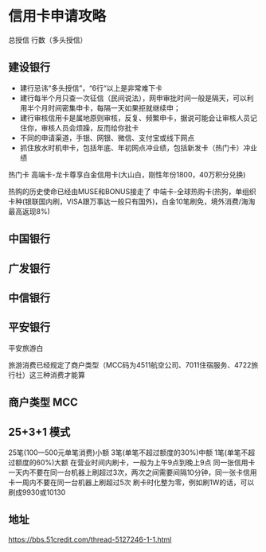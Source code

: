 # 信用卡申请攻略

总授信
行数（多头授信）

## 建设银行
- 建行忌讳“多头授信”，“6行“以上是非常难下卡
- 建行每半个月只查一次征信（民间说法），网申审批时间一般是隔天，可以利用半个月时间密集申卡，每隔一天如果拒就继续申；
- 建行审核信用卡是属地原则审核，反复、频繁申卡，据说可能会让审核人员记住你，审核人员会烦躁，反而给你批卡
- 不同的申请渠道，手银、网银、微信、支付宝或线下网点
- 抓住放水时机申卡，包括年底、年初网点冲业绩，包括新发卡（热门卡）冲业绩

热门卡
高端卡-龙卡尊享白金信用卡(大山白，刚性年份1800，40万积分兑换)

热购的历史使命已经由MUSE和BONUS接走了
中端卡-全球热购卡(热狗，单组织卡种(银联国内刷，VISA跟万事达一般只有国外)，白金10笔刷免，境外消费/海淘最高返现8%)

## 中国银行

## 广发银行

## 中信银行

## 平安银行
平安旅游白
 
旅游消费已经规定了商户类型（MCC码为4511航空公司、7011住宿服务、4722旅行社）这三种消费才能算


## 商户类型 MCC

## 25+3+1 模式
25笔(100一500元单笔消费)小额
3笔(单笔不超过额度的30%)中额
1笔(单笔不超过额度的60%)大额
在营业时间内刷卡，一般为上午9点到晚上9点
同一张信用卡一天内不要在同一台机器上刷超过3次，两次之间需要间隔10分钟，同一张卡信用卡一周内不要在同一台机器上刷超过5次
刷卡时化整为零，例如刷1W的话，可以刷成9930或10130


## 地址
https://bbs.51credit.com/thread-5127246-1-1.html
